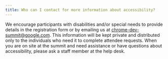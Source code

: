 ```yaml
---
title: Who can I contact for more information about accessibility?
---
```


We encourage participants with disabilities and/or special needs to provide details in the registration form or by emailing us at [chrome-dev-summit@google.com](mailto:chrome-dev-summit@google.com). This information will be kept private and distributed only to the individuals who need it to complete attendee requests. When you are on site at the summit and need assistance or have questions about accessibility, please ask a staff member at the help desk.
